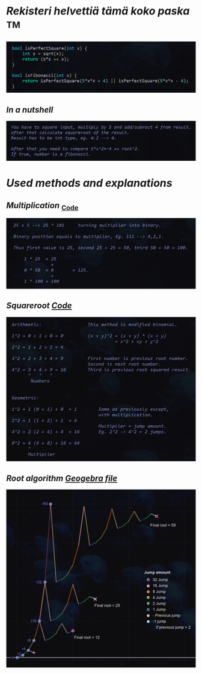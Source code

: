 # _Rekisteri helvettiä tämä koko paska_ <sup>TM<sup>
_![alt_text](https://raw.githubusercontent.com/Jan-Aarela/Fibonacci-y86/refs/heads/main/pics/Fibonacci%20code%20in%20C.png)_

## _In a nutshell_
![alt_text](https://raw.githubusercontent.com/Jan-Aarela/Fibonacci-y86/refs/heads/main/pics/Explantion.png)

# _Used methods and explanations_

## _Multiplication_ <sub>[Code](https://raw.githubusercontent.com/Jan-Aarela/Fibonacci-y86/refs/heads/main/Extras/Multiplication)<sup>

![alt_text](https://raw.githubusercontent.com/Jan-Aarela/Fibonacci-y86/refs/heads/main/pics/Multiplication.png)

## _Squareroot_ ***[Code](https://raw.githubusercontent.com/Jan-Aarela/Fibonacci-y86/refs/heads/main/Extras/Root)‎***
![alt_text](https://raw.githubusercontent.com/Jan-Aarela/Fibonacci-y86/refs/heads/main/pics/Root.png)

## _Root algorithm_ _[Geogebra file](https://github.com/Jan-Aarela/Fibonacci-y86/blob/main/pics/Root.ggb)_
![alt_text](https://raw.githubusercontent.com/Jan-Aarela/Fibonacci-y86/refs/heads/main/pics/Graph.png)
